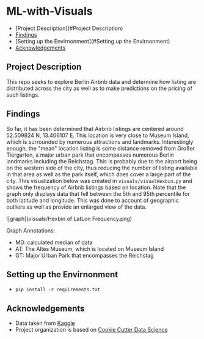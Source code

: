 # ML-with-Visuals
+ [Project Description](#Project Description)
+ [Findings](#Findings)
+ [Setting up the Envirnonment](#Setting up the Envirnonment)
+ [Acknowledgements](#Acknowledgements)

## Project Description
This repo seeks to explore Berlin Airbnb data and determine how listing are distributed across the city as well as to make predictions on the pricing of such listings.

## Findings
So far, it has been determined that Airbnb listings are centered around 52.509824 N, 13.406107 E. This location is very close to Museum Island, which is surrounded by numerous attractions and landmarks. Interestingly enough, the "mean" location listing is some distance removed from Großer Tiergarten, a major urban park that encompasses numerous Berlin landmarks including the Reichstag. This is probably due to the airport being on the western side of the city, thus reducing the number of listing available in that area as well as the park itself, which does cover a large part of the city. This visualization below was created in `visuals/visualHexbin.py` and shows the frequency of Airbnb listings based on location. Note that the graph only displays data that fell between the 5th and 95th percentile for both latitude and longitude. This was done to account of geographic outliers as well as provide an enlarged view of the data.

![graph](visuals/Hexbin of LatLon Frequency.png)

Graph Annotations:
* MD: calculated median of data
* AT: The Altes Museum, which is located on Museum Island
* GT: Major Urban Park that encompasses the Reichstag

## Setting up the Envirnonment
* `pip install -r requirements.txt`

## Acknowledgements
* Data taken from [Kaggle](https://www.kaggle.com/brittabettendorf/berlin-airbnb-data) 
* Project organization is based on [Cookie Cutter Data Science](https://github.com/drivendata/cookiecutter-data-science)
